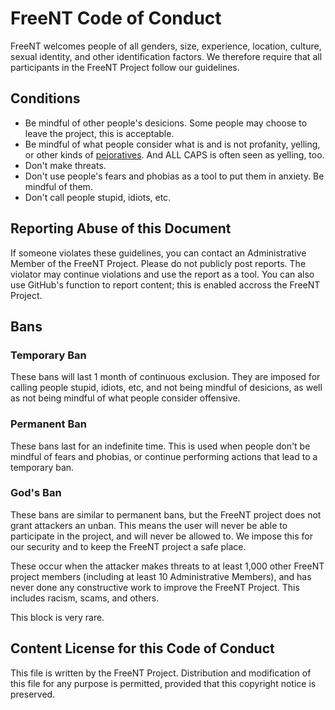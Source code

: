 # FreeNT Code of Conduct

FreeNT welcomes people of all genders, size, experience, location, culture, sexual identity, and other identification factors.
We therefore require that all participants in the FreeNT Project follow our guidelines.

## Conditions

* Be mindful of other people's desicions. Some people may choose to leave the project, this is acceptable.
* Be mindful of what people consider what is and is not profanity, yelling,
  or other kinds of [pejoratives](https://en.wikipedia.org/wiki/Pejorative).
  And ALL CAPS is often seen as yelling, too.
* Don't make threats.
* Don't use people's fears and phobias as a tool to put them in anxiety. Be mindful of them.
* Don't call people stupid, idiots, etc.

## Reporting Abuse of this Document

If someone violates these guidelines, you can contact an Administrative Member of the FreeNT Project.
Please do not publicly post reports. The violator may continue violations and use the report as a tool.
You can also use GitHub's function to report content; this is enabled accross the FreeNT Project.

## Bans

### Temporary Ban

These bans will last 1 month of continuous exclusion. They are imposed for calling people stupid, idiots, etc, and
not being mindful of desicions, as well as not being mindful of what people consider offensive.

### Permanent Ban

These bans last for an indefinite time. This is used when people don't be mindful of fears and phobias,
or continue performing actions that lead to a temporary ban.

### God's Ban

These bans are similar to permanent bans, but the FreeNT project does not grant attackers an unban.
This means the user will never be able to participate in the project, and will never be allowed to.
We impose this for our security and to keep the FreeNT project a safe place.

These occur when the attacker makes threats to at least 1,000 other FreeNT project members (including
at least 10 Administrative Members), and has never done any constructive work to improve the FreeNT Project.
This includes racism, scams, and others.

This block is very rare.

## Content License for this Code of Conduct

This file is written by the FreeNT Project.
Distribution and modification of this file for any purpose is permitted, provided that this copyright notice is preserved.
